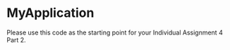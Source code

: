 # MyApplication
Please use this code as the starting point for your Individual Assignment 4 Part 2.

